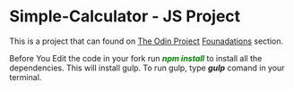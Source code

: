 # Simple-Calculator - JS Project

This is a project that can found on [The Odin Project](https://www.theodinproject.com) [Founadations](https://www.theodinproject.com/paths/foundations/courses/foundations) section.

Before You Edit the code in your fork run <span style="color: green"> ***npm install***</span> to install all the dependencies. This will install gulp. To run gulp, type ***gulp*** comand in your terminal.
